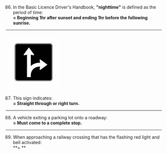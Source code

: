 86. In the Basic Licence Driver's Handbook, **"nighttime"** is defined as the period of time:  
    **= Beginning 1hr after sunset and ending 1hr before the following sunrise.**
---
![straight or right](https://github.com/tamunoWoks/drivers_assessment/blob/main/images/straight_or_right.jfif)

87. This sign indicates:  
    **= Straight through or right turn.**
---
88. A vehicle exiting a parking lot onto a roadway:  
    **= Must come to a complete stop.**
---
89. When approaching a railway crossing that has the flashing red light and bell activated:  
    **= **
